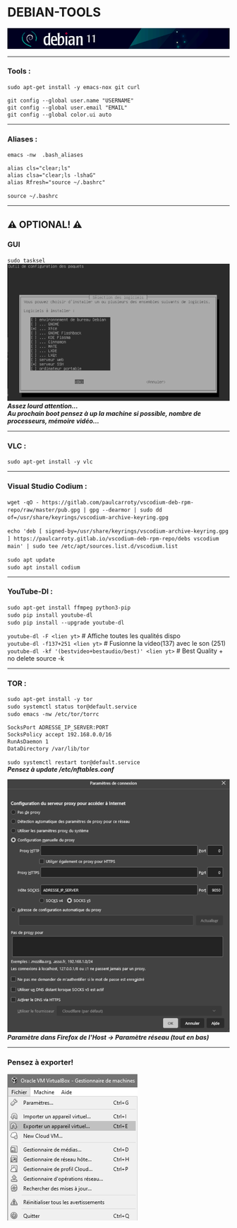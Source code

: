 #   DEBIAN-TOOLS
![screenshot0](IMG/debian-logo.png)  
___

###  Tools :
`sudo apt-get install -y emacs-nox git curl`

    git config --global user.name "USERNAME"
    git config --global user.email "EMAIL"
    git config --global color.ui auto
___


###  Aliases :
`emacs -nw  .bash_aliases`

    alias cls="clear;ls"
    alias clsa="clear;ls -lshaG"
    alias Rfresh="source ~/.bashrc"
`source ~/.bashrc`
___

##  ⚠ OPTIONAL! ⚠
### GUI
`sudo tasksel`  
![screenshot00](IMG/08-debian-tools/00.png)
***Assez lourd attention...***  
***Au prochain boot pensez à up la machine si possible, nombre de processeurs, mémoire vidéo...***
___

### VLC :
`sudo apt-get install -y vlc`  
___

###  Visual Studio Codium :
`wget -qO - https://gitlab.com/paulcarroty/vscodium-deb-rpm-repo/raw/master/pub.gpg | gpg --dearmor | sudo dd of=/usr/share/keyrings/vscodium-archive-keyring.gpg`  

`echo 'deb [ signed-by=/usr/share/keyrings/vscodium-archive-keyring.gpg ] https://paulcarroty.gitlab.io/vscodium-deb-rpm-repo/debs vscodium main' | sudo tee /etc/apt/sources.list.d/vscodium.list`  

`sudo apt update`  
`sudo apt install codium`  
___

###  YouTube-Dl :
`sudo apt-get install ffmpeg python3-pip`  
`sudo pip install youtube-dl`  
`sudo pip install --upgrade youtube-dl`  

`youtube-dl -F <lien yt>` # Affiche toutes les qualités dispo  
`youtube-dl -f137+251 <lien yt>` # Fusionne la video(137) avec le son (251)  
`youtube-dl -kf '(bestvideo+bestaudio/best)' <lien yt>` # Best Quality + no delete source -k
___

###  TOR :
`sudo apt-get install -y tor`  
`sudo systemctl status tor@default.service`  
`sudo emacs -nw /etc/tor/torrc`

    SocksPort ADRESSE_IP_SERVER:PORT
    SocksPolicy accept 192.168.0.0/16
    RunAsDaemon 1
    DataDirectory /var/lib/tor

`sudo systemctl restart tor@default.service`  
***Pensez à update /etc/nftables.conf***  

![screenshot01](IMG/08-debian-tools/01.png)  
***Paramètre dans Firefox de l'Host -> Paramètre réseau (tout en bas)***
___

###	Pensez à exporter!
![screenshot85](IMG/05-debian-install/85.png)